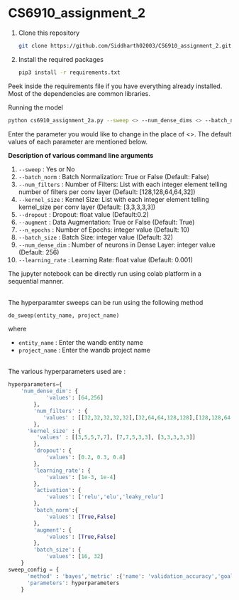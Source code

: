 # CS6910_assignment_2
1. Clone this repository
   ```bash
   git clone https://github.com/Siddharth02003/CS6910_assignment_2.git
   ```
2. Install the required packages
   ```bash
   pip3 install -r requirements.txt
   ```
Peek inside the requirements file if you have everything already installed. Most of the dependencies are common libraries.

Running the model 

```sh
python cs6910_assignment_2a.py --sweep <> --num_dense_dims <> --batch_norm <> --activation<> --num_filters <> --kernel_size <> --dropout <> --augment <> --n_epochs <> --batch_size <> --learning_rate <> 
```
Enter the parameter you would like to change in the place of <>. The default values of each parameter are mentioned below.
<br>

**Description of various command line arguments**<br>
1. `--sweep` : Yes or No <br>
2. `--batch_norm` : Batch Normalization: True or False (Default: False)  <br>
3. `--num_filters` : Number of Filters: List with each integer element telling number of filters per conv layer (Default: [128,128,64,64,32]) <br>
4. `--kernel_size` : Kernel Size: List with each integer element telling kernel_size per conv layer (Default: [3,3,3,3,3]) <br>
5. `--dropout` : Dropout: float value (Default:0.2)
6. `--augment` : Data Augmentation: True or False (Default: True)
7. `--n_epochs` : Number of Epochs: integer value (Default: 10)
8. `--batch_size` : Batch Size: integer value (Default: 32)
9. `--num_dense_dim` : Number of neurons in Dense Layer: integer value (Default: 256)
10. `--learning_rate` : Learning Rate: float value (Default: 0.001)

The jupyter notebook can be directly run using colab platform in a sequential manner. 

<br/> The hyperparamter sweeps can be run using the following method
```python
do_sweep(entity_name, project_name)
```
where
  * `entity_name` : Enter the wandb entity name
  * `project_name` : Enter the wandb project name

<br/>  The various hyperparameters used are :
```python
hyperparameters={
    'num_dense_dim': {
            'values': [64,256]
        },
        'num_filters' : {
           'values' : [[32,32,32,32,32],[32,64,64,128,128],[128,128,64,64,32],[16,32,64,128,256]]
        },
      'kernel_size' : {
         'values' : [[3,5,5,7,7], [7,7,5,3,3], [3,3,3,3,3]]
        },
        'dropout': {
            'values': [0.2, 0.3, 0.4]
        },
        'learning_rate': {
            'values': [1e-3, 1e-4]
        },
        'activation': {
            'values': ['relu','elu','leaky_relu']
        },
        'batch_norm':{
            'values': [True,False]
        },
        'augment': {
            'values': [True,False]
        },
        'batch_size': {
            'values': [16, 32]
    }   
sweep_config = {
      'method' : 'bayes','metric' :{'name': 'validation_accuracy','goal': 'maximize'},
      'parameters': hyperparameters
    }
```

